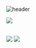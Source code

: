 <div align="left">
  
  ![header](https://capsule-render.vercel.app/api?type=Waving&text=Nakyung-Ahn&color=0:fde4f1,50:fde4f1&fontColor=ffffff)
  
  <img src="https://img.shields.io/badge/github-181717?style=for-the-badge&logo=github&logoColor=white">
</div>

<br />
<br />
<a href="https://instagram.com/ahnnakyung?igshid=MmIzYWVlNDQ5Yg=="></a>
<img src="https://i.postimg.cc/qBnJ2k1D/image.jpg">
<img src="https://i.postimg.cc/6QSRSWJ4/image.jpg">
